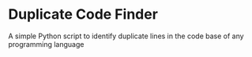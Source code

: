 # Duplicate Code Finder
A simple Python script to identify duplicate lines in the code base of any programming language
